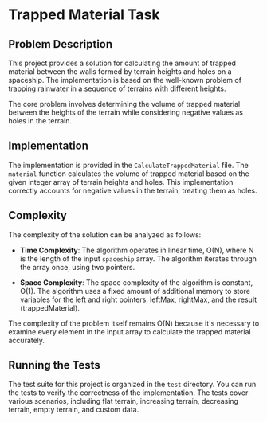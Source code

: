 # Trapped Material Task

## Problem Description

This project provides a solution for calculating the amount of trapped material between the walls formed by terrain heights and holes on a spaceship. The implementation is based on the well-known problem of trapping rainwater in a sequence of terrains with different heights.

The core problem involves determining the volume of trapped material between the heights of the terrain while considering negative values as holes in the terrain.

## Implementation

The implementation is provided in the `CalculateTrappedMaterial` file. The `material` function calculates the volume of trapped material based on the given integer array of terrain heights and holes. This implementation correctly accounts for negative values in the terrain, treating them as holes.

## Complexity

The complexity of the solution can be analyzed as follows:

- **Time Complexity**: The algorithm operates in linear time, O(N), where N is the length of the input `spaceship` array. The algorithm iterates through the array once, using two pointers.

- **Space Complexity**: The space complexity of the algorithm is constant, O(1). The algorithm uses a fixed amount of additional memory to store variables for the left and right pointers, leftMax, rightMax, and the result (trappedMaterial).



The complexity of the problem itself remains O(N) because it's necessary to examine every element in the input array to calculate the trapped material accurately.

## Running the Tests

The test suite for this project is organized in the `test` directory. You can run the tests to verify the correctness of the implementation. The tests cover various scenarios, including flat terrain, increasing terrain, decreasing terrain, empty terrain, and custom data. 



